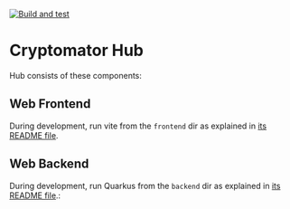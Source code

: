 [![Build and test](https://github.com/cryptomator/hub/actions/workflows/buildAndTest.yml/badge.svg)](https://github.com/cryptomator/hub/actions/workflows/buildAndTest.yml)

# Cryptomator Hub

Hub consists of these components:

## Web Frontend

During development, run vite from the `frontend` dir as explained in [its README file](frontend/README.md).

## Web Backend

During development, run Quarkus from the `backend` dir as explained in [its README file](backend/README.md).:
